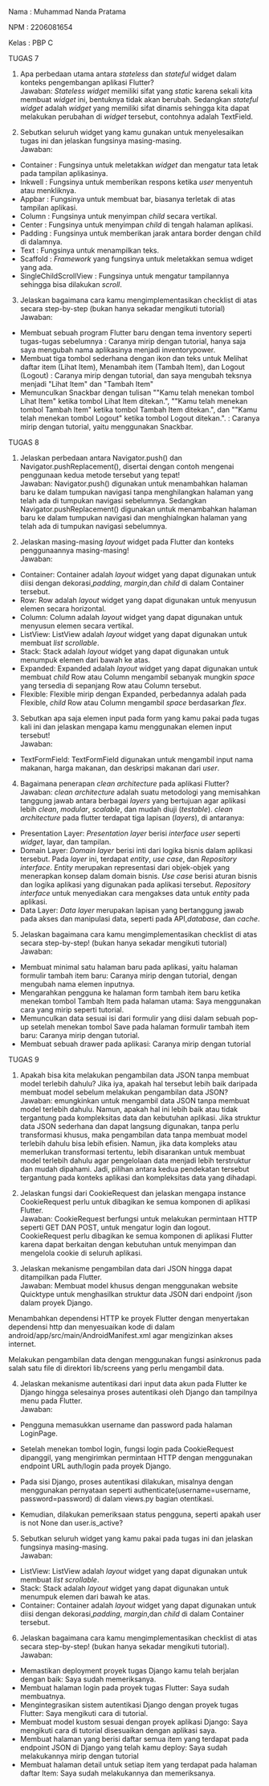Nama    : Muhammad Nanda Pratama

NPM     : 2206081654

Kelas   : PBP C  

TUGAS 7

1. Apa perbedaan utama antara _stateless_ dan _stateful_ widget dalam konteks pengembangan aplikasi Flutter?  
Jawaban: _Stateless widget_ memiliki sifat yang _static_ karena sekali kita membuat _widget_ ini, bentuknya tidak akan berubah. Sedangkan _stateful widget_ adalah _widget_ yang memiliki sifat dinamis sehingga kita dapat melakukan perubahan di _widget_ tersebut, contohnya adalah TextField.  

2. Sebutkan seluruh widget yang kamu gunakan untuk menyelesaikan tugas ini dan jelaskan fungsinya masing-masing.  
Jawaban:   
- Container : Fungsinya untuk meletakkan _widget_ dan mengatur tata letak pada tampilan aplikasinya.
- Inkwell : Fungsinya untuk memberikan respons ketika _user_ menyentuh atau menkliknya.  
- Appbar : Fungsinya untuk membuat bar, biasanya terletak di atas tampilan aplikasi.  
- Column : Fungsinya untuk menyimpan _child_ secara vertikal.  
- Center : Fungsinya untuk menyimpan _child_ di tengah halaman aplikasi.  
- Padding : Fungsinya untuk memberikan jarak antara border dengan child di dalamnya.  
- Text : Fungsinya untuk menampilkan teks.
- Scaffold : _Framework_ yang fungsinya untuk meletakkan semua wdiget yang ada.  
- SingleChildScrollView : Fungsinya untuk mengatur tampilannya sehingga bisa dilakukan _scroll_.  

3. Jelaskan bagaimana cara kamu mengimplementasikan checklist di atas secara step-by-step (bukan hanya sekadar mengikuti tutorial)  
Jawaban:  
- Membuat sebuah program Flutter baru dengan tema inventory seperti tugas-tugas sebelumnya : Caranya mirip dengan tutorial, hanya saja saya mengubah nama aplikasinya menjadi inventorypower.  
- Membuat tiga tombol sederhana dengan ikon dan teks untuk
 Melihat daftar item (Lihat Item),
 Menambah item (Tambah Item), dan
 Logout (Logout)  : Caranya mirip dengan tutorial, dan saya mengubah teksnya menjadi "Lihat Item" dan "Tambah Item"  
- Memunculkan Snackbar dengan tulisan
 ""Kamu telah menekan tombol Lihat Item" ketika tombol Lihat Item ditekan.",
 ""Kamu telah menekan tombol Tambah Item" ketika tombol Tambah Item ditekan.", dan
 ""Kamu telah menekan tombol Logout" ketika tombol Logout ditekan.".  : Caranya mirip dengan tutorial, yaitu menggunakan Snackbar.

 TUGAS 8

 1. Jelaskan perbedaan antara Navigator.push() dan Navigator.pushReplacement(), disertai dengan contoh mengenai penggunaan kedua metode tersebut yang tepat!  
 Jawaban: Navigator.push() digunakan untuk menambahkan halaman baru ke dalam tumpukan navigasi tanpa menghilangkan halaman yang telah ada di tumpukan navigasi sebelumnya. Sedangkan Navigator.pushReplacement() digunakan untuk menambahkan halaman baru ke dalam tumpukan navigasi dan menghialngkan halaman yang telah ada di tumpukan navigasi sebelumnya.  

 2. Jelaskan masing-masing _layout_ widget pada Flutter dan konteks penggunaannya masing-masing!  
 Jawaban:   
 - Container: Container adalah _layout_ widget yang dapat digunakan untuk diisi dengan dekorasi,_padding_, _margin_,dan _child_ di dalam Container tersebut.  
 - Row: Row adalah _layout_ widget yang dapat digunakan untuk menyusun elemen secara horizontal.
 - Column: Column adalah _layout_ widget yang dapat digunakan untuk menyusun elemen secara vertikal.
 - ListView: ListView adalah _layout_ widget yang dapat digunakan untuk membuat _list_ _scrollable_.  
 - Stack: Stack adalah _layout_ widget yang dapat digunakan untuk menumpuk elemen dari bawah ke atas.
 - Expanded: Expanded adalah _layout_ widget yang dapat digunakan untuk membuat _child_ Row atau Column mengambil sebanyak mungkin _space_ yang tersedia di sepanjang Row atau Column tersebut.  
 - Flexible: Flexible mirip dengan Expanded, perbedannya adalah pada Flexible, _child_ Row atau Column mengambil _space_ berdasarkan _flex_.  

 3. Sebutkan apa saja elemen input pada form yang kamu pakai pada tugas kali ini dan jelaskan mengapa kamu menggunakan elemen input tersebut!  
 Jawaban:  
 - TextFormField: TextFormField digunakan untuk mengambil input nama makanan, harga makanan, dan deskripsi makanan dari _user_.  
 4. Bagaimana penerapan _clean architecture_ pada aplikasi Flutter?  
 Jawaban: _clean architecture_ adalah suatu metodologi yang memisahkan tanggung jawab antara berbagai _layers_ yang bertujuan agar aplikasi lebih _clean_, _modular_, _scalable_, dan mudah diuji (_testable_). _clean architecture_ pada flutter terdapat tiga lapisan (_layers_), di antaranya:  
 - Presentation Layer: _Presentation layer_ berisi _interface_ _user_ seperti _widget_, layar, dan tampilan.  
 - Domain Layer: _Domain layer_ berisi inti dari logika bisnis dalam aplikasi tersebut. Pada _layer_ ini, terdapat _entity_, _use case_, dan _Repository interface_. _Entity_ merupakan representasi dari objek-objek yang menerapkan konsep dalam domain bisnis. _Use case_ berisi aturan bisnis dan logika aplikasi yang digunakan pada aplikasi tersebut. _Repository interface_ untuk menyediakan cara mengakses data untuk _entity_ pada aplikasi.  
 - Data Layer: _Data layer_ merupakan lapisan yang bertanggung jawab pada akses dan manipulasi data, seperti pada API,_database_, dan _cache_.  

 5. Jelaskan bagaimana cara kamu mengimplementasikan checklist di atas secara step-by-step! (bukan hanya sekadar mengikuti tutorial)  
 Jawaban: 
 - Membuat minimal satu halaman baru pada aplikasi, yaitu halaman formulir tambah item baru: Caranya mirip dengan tutorial, dengan mengubah nama elemen inputnya.  
 - Mengarahkan pengguna ke halaman form tambah item baru ketika menekan tombol Tambah Item pada halaman utama: Saya menggunakan cara yang mirip seperti tutorial.  
 - Memunculkan data sesuai isi dari formulir yang diisi dalam sebuah pop-up setelah menekan tombol Save pada halaman formulir tambah item baru: Caranya mirip dengan tutorial.  
 - Membuat sebuah drawer pada aplikasi: Caranya mirip dengan tutorial


 TUGAS 9

 1. Apakah bisa kita melakukan pengambilan data JSON tanpa membuat model terlebih dahulu? Jika iya, apakah hal tersebut lebih baik daripada membuat model sebelum melakukan pengambilan data JSON?  
 Jawaban: emungkinkan untuk mengambil data JSON tanpa membuat model terlebih dahulu. Namun, apakah hal ini lebih baik atau tidak tergantung pada kompleksitas data dan kebutuhan aplikasi. Jika struktur data JSON sederhana dan dapat langsung digunakan, tanpa perlu transformasi khusus, maka pengambilan data tanpa membuat model terlebih dahulu bisa lebih efisien. Namun, jika data kompleks atau memerlukan transformasi tertentu, lebih disarankan untuk membuat model terlebih dahulu agar pengelolaan data menjadi lebih terstruktur dan mudah dipahami. Jadi, pilihan antara kedua pendekatan tersebut tergantung pada konteks aplikasi dan kompleksitas data yang dihadapi.  

 2. Jelaskan fungsi dari CookieRequest dan jelaskan mengapa instance CookieRequest perlu untuk dibagikan ke semua komponen di aplikasi Flutter.  
 Jawaban: CookieRequest berfungsi untuk melakukan permintaan HTTP seperti GET DAN POST, untuk mengatur login dan logout. CookieRequest perlu dibagikan ke semua komponen di aplikasi Flutter karena dapat berkaitan dengan kebutuhan untuk menyimpan dan mengelola cookie di seluruh aplikasi.  

 3. Jelaskan mekanisme pengambilan data dari JSON hingga dapat ditampilkan pada Flutter.  
 Jawaban: Membuat model khusus dengan menggunakan website Quicktype untuk menghasilkan struktur data JSON dari endpoint /json dalam proyek Django.

Menambahkan dependensi HTTP ke proyek Flutter dengan menyertakan dependensi http dan menyesuaikan kode di dalam android/app/src/main/AndroidManifest.xml agar mengizinkan akses internet.

Melakukan pengambilan data dengan menggunakan fungsi asinkronus pada salah satu file di direktori lib/screens yang perlu mengambil data.  

4. Jelaskan mekanisme autentikasi dari input data akun pada Flutter ke Django hingga selesainya proses autentikasi oleh Django dan tampilnya menu pada Flutter.  
Jawaban:   
- Pengguna memasukkan username dan password pada halaman LoginPage.

- Setelah menekan tombol login, fungsi login pada CookieRequest dipanggil, yang mengirimkan permintaan HTTP dengan menggunakan endpoint URL auth/login pada proyek Django.

- Pada sisi Django, proses autentikasi dilakukan, misalnya dengan menggunakan pernyataan seperti authenticate(username=username, password=password) di dalam views.py bagian otentikasi.

- Kemudian, dilakukan pemeriksaan status pengguna, seperti apakah user is not None dan user.is_active?

5. Sebutkan seluruh widget yang kamu pakai pada tugas ini dan jelaskan fungsinya masing-masing.  
Jawaban: 

 - ListView: ListView adalah _layout_ widget yang dapat digunakan untuk membuat _list_ _scrollable_.  
 - Stack: Stack adalah _layout_ widget yang dapat digunakan untuk menumpuk elemen dari bawah ke atas.
  - Container: Container adalah _layout_ widget yang dapat digunakan untuk diisi dengan dekorasi,_padding_, _margin_,dan _child_ di dalam Container tersebut. 

6. Jelaskan bagaimana cara kamu mengimplementasikan checklist di atas secara step-by-step! (bukan hanya sekadar mengikuti tutorial).  
Jawaban: 
- Memastikan deployment proyek tugas Django kamu telah berjalan dengan baik: Saya sudah memeriksanya.
- Membuat halaman login pada proyek tugas Flutter: Saya sudah membuatnya.
- Mengintegrasikan sistem autentikasi Django dengan proyek tugas Flutter: Saya mengikuti cara di tutorial.
- Membuat model kustom sesuai dengan proyek aplikasi Django: Saya mengikuti cara di tutorial disesuaikan dengan aplikasi saya.
- Membuat halaman yang berisi daftar semua item yang terdapat pada endpoint JSON di Django yang telah kamu deploy: Saya sudah melakukannya mirip dengan tutorial
- Membuat halaman detail untuk setiap item yang terdapat pada halaman daftar Item: Saya sudah melakukannya dan memeriksanya.
